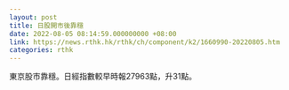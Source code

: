 ```yaml
---
layout: post
title: 日股開市後靠穩
date: 2022-08-05 08:14:59.000000000 +08:00
link: https://news.rthk.hk/rthk/ch/component/k2/1660990-20220805.htm
categories: rthk
---
```


東京股市靠穩。日經指數較早時報27963點，升31點。
